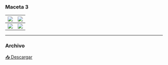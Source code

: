 ### Maceta 3

| ![](https://anapaumen168.github.io/miportafolio_mecatronica/Proyecto_de_Ingenier%C3%ADa/imagenes/maceta3vistadesdeabajo.png) | ![](https://anapaumen168.github.io/miportafolio_mecatronica/Proyecto_de_Ingenier%C3%ADa/imagenes/maceta3vistadesdearriba.png) |
|---------------------------|--------------------------|
| ![](https://anapaumen168.github.io/miportafolio_mecatronica/Proyecto_de_Ingenier%C3%ADa/imagenes/maceta3vistaenfrente.png) | ![](https://anapaumen168.github.io/miportafolio_mecatronica/Proyecto_de_Ingenier%C3%ADa/imagenes/maceta3vistageneral.png) |

---

### Archivo

<p><a href="https://anapaumen168.github.io/miportafolio_mecatronica/docs/Proyecto_de_Ingenier%C3%ADa/imagenes/Maceta3.SLDPRT" target="_blank">📥 Descargar </a></p>